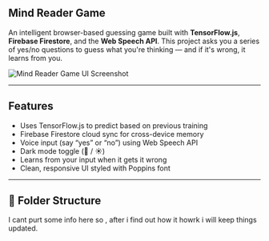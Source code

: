 ## Mind Reader Game

An intelligent browser-based guessing game built with **TensorFlow.js**, **Firebase Firestore**, and the **Web Speech API**. This project asks you a series of yes/no questions to guess what you're thinking — and if it's wrong, it learns from you.

![Mind Reader Game UI Screenshot](https://user-images.githubusercontent.com/your-github-username/project-image.png)

---

## Features

-  Uses TensorFlow.js to predict based on previous training
- Firebase Firestore cloud sync for cross-device memory
-  Voice input (say “yes” or “no”) using Web Speech API
-  Dark mode toggle (🌙 / ☀️)
-  Learns from your input when it gets it wrong
-  Clean, responsive UI styled with Poppins font

---

## 📁 Folder Structure

I cant purt some info here so , after i find out how it howrk i will keep things updated. 

